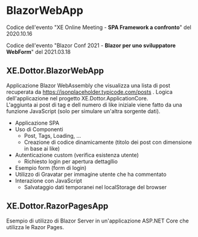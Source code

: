 # BlazorWebApp

Codice dell'evento "XE Online Meeting - **SPA Framework a confronto**" del 2020.10.16

Codice dell'evento "Blazor Conf 2021 - **Blazor per uno sviluppatore WebForm**" del 2021.03.18

## XE.Dottor.BlazorWebApp

Applicazione Blazor WebAssembly che visualizza una lista di post recuperata da https://jsonplaceholder.typicode.com/posts .
Logica dell'applicazione nel progetto XE.Dottor.ApplicationCore.<br>
L'aggiunta ai post di tag e dell numero di like iniziale viene fatto da una funzione JavaScript (solo per simulare un'altra sorgente dati).

- Applicazione SPA
- Uso di Componenti
  - Post, Tags, Loading, ...
  - Creazione di codice dinamicamente (titolo dei post con dimensione in base ai like)
- Autenticazione custom (verifica esistenza utente)
  - Richiesto login per apertura dettagllio
- Esempio form (form di login)
- Utilizzo di Gravatar per immagine utente che ha commentato
- Interazione con JavaScript
  - Salvataggio dati temporanei nel localStorage del browser

## XE.Dottor.RazorPagesApp

Esempio di utilizzo di Blazor Server in un'applicazione ASP.NET Core che utilizza le Razor Pages.
